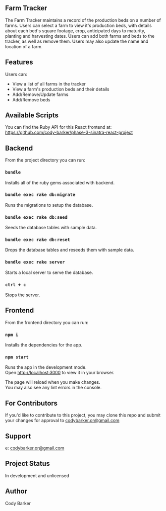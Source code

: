 ## Farm Tracker

The Farm Tracker maintains a record of the production beds on a number of farms. Users can select a farm to view it's production beds, with details about each bed's square footage, crop, anticipated days to maturity, planting and harvesting dates. Users can add both farms and beds to the tracker, as well as remove them. Users may also update the name and location of a farm.

## Features

Users can:

- View a list of all farms in the tracker
- View a farm's production beds and their details
- Add/Remove/Update farms
- Add/Remove beds

## Available Scripts

You can find the Ruby API for this React frontend at: https://github.com/cody-barker/phase-3-sinatra-react-project


## Backend

From the project directory you can run:

### `bundle`

Installs all of the ruby gems associated with backend.

### `bundle exec rake db:migrate`

Runs the migrations to setup the database.

### `bundle exec rake db:seed`

Seeds the database tables with sample data.

### `bundle exec rake db:reset`

Drops the database tables and reseeds them with sample data.

### `bundle exec rake server`

Starts a local server to serve the database.

### `ctrl + c`

Stops the server.

## Frontend

From the frontend directory you can run:

### `npm i`

Installs the dependencies for the app.

### `npm start`

Runs the app in the development mode.\
Open [http://localhost:3000](http://localhost:3000) to view it in your browser.

The page will reload when you make changes.\
You may also see any lint errors in the console.

## For Contributors
If you'd like to contribute to this project, you may clone this repo and submit your changes for approval to codybarker.or@gmail.com

##  Support
e: codybarker.or@gmail.com

## Project Status
In development and unlicensed

## Author
Cody Barker

